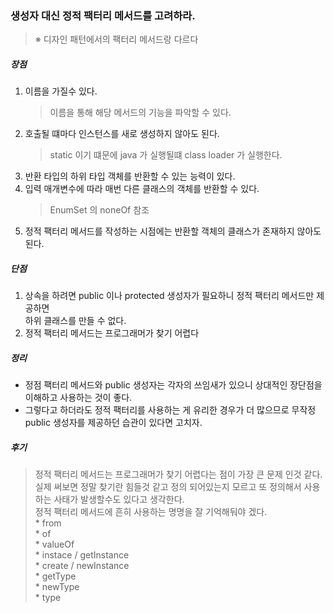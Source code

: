 ### 생성자 대신 정적 팩터리 메서드를 고려하라.
> ※ 디자인 패턴에서의 팩터리 메서드랑 다르다


##### 장점
1. 이름을 가질수 있다.
    > 이름을 통해 해당 메서드의 기능을 파악할 수 있다.
2. 호출될 떄마다 인스턴스를 새로 생성하지 않아도 된다.
    > static 이기 떄문에 java 가 실행될떄 class loader 가 실행한다.
3. 반환 타입의 하위 타입 객체를 반환할 수 있는 능력이 있다.
4. 입력 매개변수에 따라 매번 다른 클래스의 객체를 반환할 수 있다.
    > EnumSet 의 noneOf 참조
5. 정적 팩터리 메서드를 작성하는 시점에는 반환할 객체의 클래스가 존재하지 않아도 된다.


##### 단점
1. 상속을 하려면 public 이나 protected 생성자가 필요하니 정적 팩터리 메서드만 제공하면  
하위 클래스를 만들 수 없다.
2. 정적 팩터리 메서드는 프로그래머가 찾기 어렵다

##### 정리
* 정점 팩터리 메서드와 public 생성자는 각자의 쓰임새가 있으니 상대적인 장단점을 이해하고 사용하는 것이 좋다.   
* 그렇다고 하더라도 정적 팩터리를 사용하는 게 유리한 경우가 더 많으므로 무작정 public 생성자를 제공하던 습관이 있다면 고치자.

##### 후기
> 정적 팩터리 메서드는 프로그래머가 찾기 어렵다는 점이 가장 큰 문제 인것 같다.  
> 실제 써보면 정말 찾기란 힘들것 같고 정의 되어있는지 모르고 또 정의해서 사용하는 사태가 발생할수도 있다고 생각한다.  
> 정적 팩터리 메서드에 흔히 사용하는 명명을 잘 기억해둬야 겠다.    
    * from  
    * of  
    * valueOf  
    * instace / getInstance  
    * create / newInstance  
    * getType  
    * newType  
    * type  
